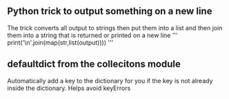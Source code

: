 ## Python trick to output something on a new line

The trick converts all output to strings then put them into a list and then join them into a string that is returned or printed on a new line
'''
print('\n'.join(map(str,list(output))))
'''

## defaultdict from the collecitons module

Automatically add a key to the dictionary for you if the key is not already inside the dictionary. Helps avoid keyErrors
